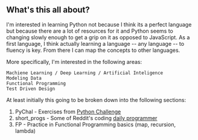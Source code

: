 ## What's this all about?

I'm interested in learning Python not because I think its a perfect language
but because there are a lot of resources for it and Python seems to changing
slowly enough to get a grip on it as opposed to JavaScript. As a first
language, I think actually learning a language -- any language -- to fluency is
key. From there I can map the concepts to other languages.

More specifically, I'm interested in the following areas:

    Machiene Learning / Deep Learning / Artificial Inteligence
    Modeling Data
    Functional Programming
    Test Driven Design

At least initially this going to be broken down into the following sections:

1. PyChal       - Exercises from [Python Challenge](http://www.pythonchallenge.com)
2. short_progs  - Some of Reddit's coding [daily
   programmer](https://www.reddit.com/r/dailyprogrammer/wiki/challenges)
3. FP           - Practice in Functional Programming basics (map, recursion, lambda)
